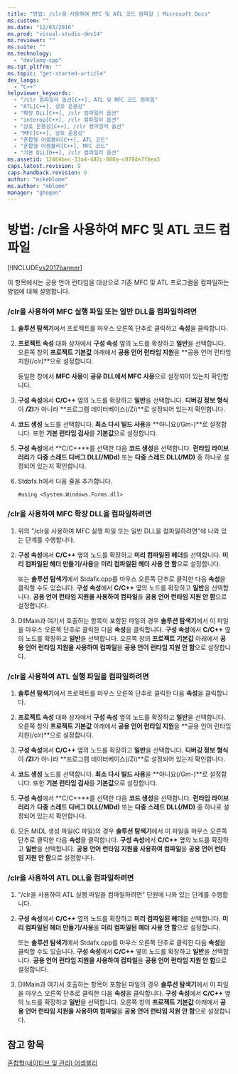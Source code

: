 ```yaml
---
title: "방법: /clr을 사용하여 MFC 및 ATL 코드 컴파일 | Microsoft Docs"
ms.custom: ""
ms.date: "12/03/2016"
ms.prod: "visual-studio-dev14"
ms.reviewer: ""
ms.suite: ""
ms.technology: 
  - "devlang-cpp"
ms.tgt_pltfrm: ""
ms.topic: "get-started-article"
dev_langs: 
  - "C++"
helpviewer_keywords: 
  - "/clr 컴파일러 옵션[C++], ATL 및 MFC 코드 컴파일"
  - "ATL[C++], 상호 운용성"
  - "확장 DLL[C++], /clr 컴파일러 옵션"
  - "interop[C++], /clr 컴파일러 옵션"
  - "상호 운용성[C++], /clr 컴파일러 옵션"
  - "MFC[C++], 상호 운용성"
  - "혼합형 어셈블리[C++], ATL 코드"
  - "혼합형 어셈블리[C++], MFC 코드"
  - "기본 DLL[D++], /clr 컴파일러 옵션"
ms.assetid: 12464bec-33a4-482c-880a-c078de7f6ea5
caps.latest.revision: 9
caps.handback.revision: 9
author: "mikeblome"
ms.author: "mblome"
manager: "ghogen"
---
```

# 방법: /clr을 사용하여 MFC 및 ATL 코드 컴파일
[!INCLUDE[vs2017banner](../assembler/inline/includes/vs2017banner.md)]

이 항목에서는 공용 언어 런타임을 대상으로 기존 MFC 및 ATL 프로그램을 컴파일하는 방법에 대해 설명합니다.  
  
### \/clr을 사용하여 MFC 실행 파일 또는 일반 DLL을 컴파일하려면  
  
1.  **솔루션 탐색기**에서 프로젝트를 마우스 오른쪽 단추로 클릭하고 **속성**을 클릭합니다.  
  
2.  **프로젝트 속성** 대화 상자에서 **구성 속성** 옆의 노드를 확장하고 **일반**을 선택합니다.  오른쪽 창의 **프로젝트 기본값** 아래에서 **공용 언어 런타임 지원**을 **공용 언어 런타임 지원\(\/clr\)**으로 설정합니다.  
  
     동일한 창에서 **MFC 사용**이 **공유 DLL에서 MFC 사용**으로 설정되어 있는지 확인합니다.  
  
3.  **구성 속성**에서 **C\/C\+\+** 옆의 노드를 확장하고 **일반**을 선택합니다.  **디버깅 정보 형식**이 **\/ZI**가 아니라 **프로그램 데이터베이스\(\/Zi\)**로 설정되어 있는지 확인합니다.  
  
4.  **코드 생성** 노드를 선택합니다.  **최소 다시 빌드 사용**을 **아니요\(\/Gm\-\)**로 설정합니다.  또한 **기본 런타임 검사**를 **기본값**으로 설정합니다.  
  
5.  **구성 속성**에서 **C\/C\+\+**를 선택한 다음 **코드 생성**을 선택합니다.  **런타임 라이브러리**가 **다중 스레드 디버그 DLL\(\/MDd\)** 또는 **다중 스레드 DLL\(\/MD\)** 중 하나로 설정되어 있는지 확인합니다.  
  
6.  Stdafx.h에서 다음 줄을 추가합니다.  
  
    ```  
    #using <System.Windows.Forms.dll>  
    ```  
  
### \/clr을 사용하여 MFC 확장 DLL을 컴파일하려면  
  
1.  위의 "\/clr을 사용하여 MFC 실행 파일 또는 일반 DLL을 컴파일하려면"에 나와 있는 단계를 수행합니다.  
  
2.  **구성 속성**에서 **C\/C\+\+** 옆의 노드를 확장하고 **미리 컴파일된 헤더**를 선택합니다.  **미리 컴파일된 헤더 만들기\/사용**을 **미리 컴파일된 헤더 사용 안 함**으로 설정합니다.  
  
     또는 **솔루션 탐색기**에서 Stdafx.cpp를 마우스 오른쪽 단추로 클릭한 다음 **속성**을 클릭할 수도 있습니다.  **구성 속성**에서 **C\/C\+\+** 옆의 노드를 확장하고 **일반**을 선택합니다.  **공용 언어 런타임 지원을 사용하여 컴파일**을 **공용 언어 런타임 지원 안 함**으로 설정합니다.  
  
3.  DllMain과 여기서 호출하는 항목이 포함된 파일의 경우 **솔루션 탐색기**에서 이 파일을 마우스 오른쪽 단추로 클릭한 다음 **속성**을 클릭합니다.  **구성 속성**에서 **C\/C\+\+** 옆의 노드를 확장하고 **일반**을 선택합니다.  오른쪽 창의 **프로젝트 기본값** 아래에서 **공용 언어 런타임 지원을 사용하여 컴파일**을 **공용 언어 런타임 지원 안 함**으로 설정합니다.  
  
### \/clr을 사용하여 ATL 실행 파일을 컴파일하려면  
  
1.  **솔루션 탐색기**에서 프로젝트를 마우스 오른쪽 단추로 클릭한 다음 **속성**을 클릭합니다.  
  
2.  **프로젝트 속성** 대화 상자에서 **구성 속성** 옆의 노드를 확장하고 **일반**을 선택합니다.  오른쪽 창의 **프로젝트 기본값** 아래에서 **공용 언어 런타임 지원**을 **공용 언어 런타임 지원\(\/clr\)**으로 설정합니다.  
  
3.  **구성 속성**에서 **C\/C\+\+** 옆의 노드를 확장하고 **일반**을 선택합니다.  **디버깅 정보 형식**이 **\/ZI**가 아니라 **프로그램 데이터베이스\(\/Zi\)**로 설정되어 있는지 확인합니다.  
  
4.  **코드 생성** 노드를 선택합니다.  **최소 다시 빌드 사용**을 **아니요\(\/Gm\-\)**로 설정합니다.  또한 **기본 런타임 검사**를 **기본값**으로 설정합니다.  
  
5.  **구성 속성**에서 **C\/C\+\+**를 선택한 다음 **코드 생성**을 선택합니다.  **런타임 라이브러리**가 **다중 스레드 디버그 DLL\(\/MDd\)** 또는 **다중 스레드 DLL\(\/MD\)** 중 하나로 설정되어 있는지 확인합니다.  
  
6.  모든 MIDL 생성 파일\(C 파일\)의 경우 **솔루션 탐색기**에서 이 파일을 마우스 오른쪽 단추로 클릭한 다음 **속성**을 클릭합니다.  **구성 속성**에서 **C\/C\+\+** 옆의 노드를 확장하고 **일반**을 선택합니다.  **공용 언어 런타임 지원을 사용하여 컴파일**을 **공용 언어 런타임 지원 안 함**으로 설정합니다.  
  
### \/clr을 사용하여 ATL DLL을 컴파일하려면  
  
1.  "\/clr을 사용하여 ATL 실행 파일을 컴파일하려면" 단원에 나와 있는 단계를 수행합니다.  
  
2.  **구성 속성**에서 **C\/C\+\+** 옆의 노드를 확장하고 **미리 컴파일된 헤더**를 선택합니다.  **미리 컴파일된 헤더 만들기\/사용**을 **미리 컴파일된 헤더 사용 안 함**으로 설정합니다.  
  
     또는 **솔루션 탐색기**에서 Stdafx.cpp를 마우스 오른쪽 단추로 클릭한 다음 **속성**을 클릭할 수도 있습니다.  **구성 속성**에서 **C\/C\+\+** 옆의 노드를 확장하고 **일반**을 선택합니다.  **공용 언어 런타임 지원을 사용하여 컴파일**을 **공용 언어 런타임 지원 안 함**으로 설정합니다.  
  
3.  DllMain과 여기서 호출하는 항목이 포함된 파일의 경우 **솔루션 탐색기**에서 이 파일을 마우스 오른쪽 단추로 클릭한 다음 **속성**을 클릭합니다.  **구성 속성**에서 **C\/C\+\+** 옆의 노드를 확장하고 **일반**을 선택합니다.  오른쪽 창의 **프로젝트 기본값** 아래에서 **공용 언어 런타임 지원을 사용하여 컴파일**을 **공용 언어 런타임 지원 안 함**으로 설정합니다.  
  
## 참고 항목  
 [혼합형\(네이티브 및 관리\) 어셈블리](../dotnet/mixed-native-and-managed-assemblies.md)